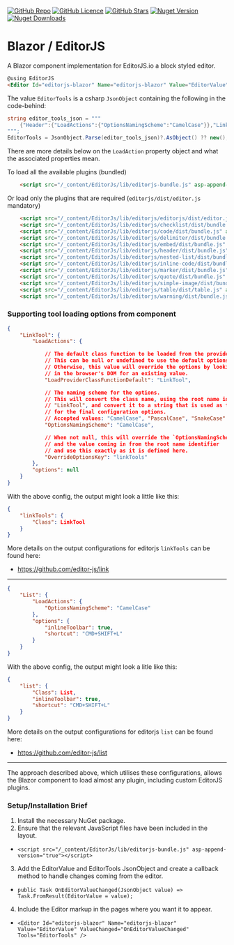 
[![GitHub Repo](https://img.shields.io/badge/GitHub-Repo-green?logo=github&style=flat-square)](https://github.com/kibblewhite/BlazorEditorJs)
[![GitHub Licence](https://img.shields.io/github/license/kibblewhite/BlazorEditorJs?logo=github&style=flat-square)](https://github.com/kibblewhite/BlazorEditorJs/blob/master/LICENSE)
[![GitHub Stars](https://img.shields.io/github/stars/kibblewhite/BlazorEditorJs?style=flat-square&logo=github)](https://github.com/kibblewhite/BlazorEditorJs/stargazers)
[![Nuget Version](https://img.shields.io/nuget/v/EditorJs?label=nuget%20version&logo=nuget&style=flat-square)](https://www.nuget.org/packages/EditorJs/)
[![Nuget Downloads](https://img.shields.io/nuget/dt/EditorJs?label=nuget%20downloads&logo=nuget&style=flat-square)](https://www.nuget.org/packages/EditorJs/)

# Blazor / EditorJS

A Blazor component implementation for EditorJS.io a block styled editor.

```html
@using EditorJS
<Editor Id="editorjs-blazor" Name="editorjs-blazor" Value="EditorValue" ValueChanged="OnEditorValueChanged" Tools="EditorTools" Style="margin-top: 20px; border: thin dashed grey; padding: 0 20px 0 20px;" />
```


The value `EditorTools` is a csharp `JsonObject` containing the following in the code-behind:
```csharp
string editor_tools_json = """
    {"Header":{"LoadActions":{"OptionsNamingScheme":"CamelCase"}},"LinkTool":{"LoadActions":{"OptionsNamingScheme":"CamelCase"}},"NestedList":{"LoadActions":{"OptionsNamingScheme":"CamelCase","OverrideOptionsKey":"list"}},"Marker":{"LoadActions":{"OptionsNamingScheme":"CamelCase"}},"Warning":{"LoadActions":{"OptionsNamingScheme":"CamelCase"}},"Checklist":{"LoadActions":{"OptionsNamingScheme":"CamelCase"}},"CodeTool":{"LoadActions":{"OptionsNamingScheme":"CamelCase","OverrideOptionsKey":"code"}},"Delimiter":{"LoadActions":{"OptionsNamingScheme":"CamelCase"}},"SimpleImage":{"LoadActions":{"OptionsNamingScheme":"CamelCase","OverrideOptionsKey":"image"}},"Embed":{"LoadActions":{"OptionsNamingScheme":"CamelCase"},"options":{"config":{"services":{"instagram":true,"youtube":true,"vimeo":true,"imgur":true,"twitter":true,"facebook":true}}}},"InlineCode":{"LoadActions":{"OptionsNamingScheme":"CamelCase"}},"Quote":{"LoadActions":{"OptionsNamingScheme":"CamelCase"}},"Table":{"LoadActions":{"OptionsNamingScheme":"CamelCase"}}}
""";
EditorTools = JsonObject.Parse(editor_tools_json)?.AsObject() ?? new();
```

There are more details below on the `LoadAction` property object and what the associated properties mean.

To load all the available plugins (bundled)
```html
    <script src="/_content/EditorJs/lib/editorjs-bundle.js" asp-append-version="true"></script>
```

Or load only the plugins that are required (`editorjs/dist/editor.js` mandatory)
```html
    <script src="/_content/EditorJs/lib/editorjs/editorjs/dist/editor.js" asp-append-version="true"></script>
    <script src="/_content/EditorJs/lib/editorjs/checklist/dist/bundle.js" asp-append-version="true"></script>
    <script src="/_content/EditorJs/lib/editorjs/code/dist/bundle.js" asp-append-version="true"></script>
    <script src="/_content/EditorJs/lib/editorjs/delimiter/dist/bundle.js" asp-append-version="true"></script>
    <script src="/_content/EditorJs/lib/editorjs/embed/dist/bundle.js" asp-append-version="true"></script>
    <script src="/_content/EditorJs/lib/editorjs/header/dist/bundle.js" asp-append-version="true"></script>
    <script src="/_content/EditorJs/lib/editorjs/nested-list/dist/bundle.js" asp-append-version="true"></script>
    <script src="/_content/EditorJs/lib/editorjs/inline-code/dist/bundle.js" asp-append-version="true"></script>
    <script src="/_content/EditorJs/lib/editorjs/marker/dist/bundle.js" asp-append-version="true"></script>
    <script src="/_content/EditorJs/lib/editorjs/quote/dist/bundle.js" asp-append-version="true"></script>
    <script src="/_content/EditorJs/lib/editorjs/simple-image/dist/bundle.js" asp-append-version="true"></script>
    <script src="/_content/EditorJs/lib/editorjs/table/dist/table.js" asp-append-version="true"></script>
    <script src="/_content/EditorJs/lib/editorjs/warning/dist/bundle.js" asp-append-version="true"></script>
```


### Supporting tool loading options from component


```json
{
    "LinkTool": {
        "LoadActions": {

            // The default class function to be loaded from the provider.
            // This can be null or undefined to use the default options.
            // Otherwise, this value will override the options by looking 
            // in the browser's DOM for an existing value.
            "LoadProviderClassFunctionDefault": "LinkTool",

            // The naming scheme for the options.
            // This will convert the class name, using the root name identifier
            // "LinkTool", and convert it to a string that is used as the key
            // for the final configuration options.
            // Accepted values: "CamelCase", "PascalCase", "SnakeCase"
            "OptionsNamingScheme": "CamelCase",

            // When not null, this will override the `OptionsNamingScheme`
            // and the value coming in from the root name identifier
            // and use this exactly as it is defined here.
            "OverrideOptionsKey": "linkTools"
        },
        "options": null
    }
}
```

With the above config, the output might look a little like this:
```json
{
    "linkTools": {
        "Class": LinkTool
    }
}
```

More details on the output configurations for editorjs `linkTools` can be found here:
- https://github.com/editor-js/link

---

```json
{
    "List": {
        "LoadActions": {
            "OptionsNamingScheme": "CamelCase"
        },
        "options": {
            "inlineToolbar": true,
            "shortcut": "CMD+SHIFT+L"
        }
    }
}
```

With the above config, the output might look a litle like this:
```json
{
    "list": {
        "Class": List,
        "inlineToolbar": true,
        "shortcut": "CMD+SHIFT+L"
    }
}
```
More details on the output configurations for editorjs `list` can be found here:
- https://github.com/editor-js/list

---

The approach described above, which utilises these configurations, allows the Blazor component to load almost any plugin, including custom EditorJS plugins.


### Setup/Installation Brief

1. Install the necessary NuGet package.
2. Ensure that the relevant JavaScript files have been included in the layout.
  - `<script src="/_content/EditorJs/lib/editorjs-bundle.js" asp-append-version="true"></script>`
3. Add the EditorValue and EditorTools JsonObject and create a callback method to handle changes coming from the editor.
  - `public Task OnEditorValueChanged(JsonObject value) => Task.FromResult(EditorValue = value);`
4. Include the Editor markup in the pages where you want it to appear.
  - `<Editor Id="editorjs-blazor" Name="editorjs-blazor" Value="EditorValue" ValueChanged="OnEditorValueChanged" Tools="EditorTools" />`
